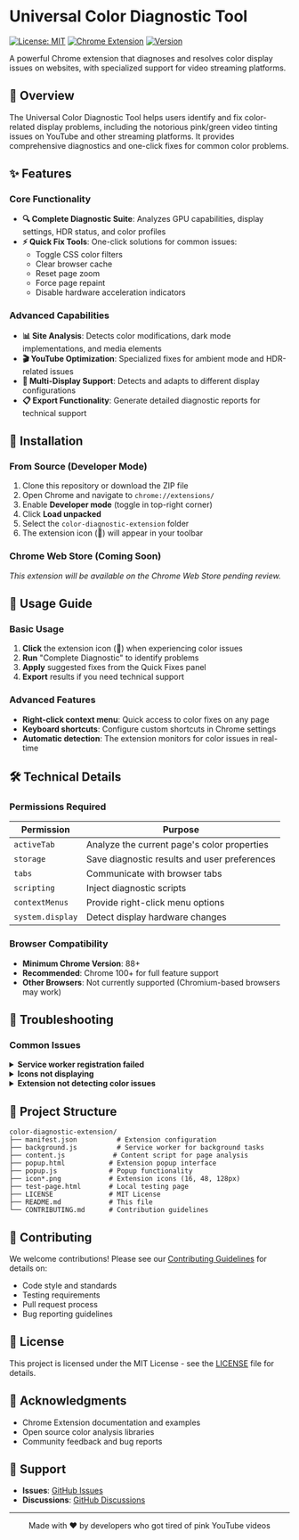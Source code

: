 # Universal Color Diagnostic Tool

[![License: MIT](https://img.shields.io/badge/License-MIT-yellow.svg)](https://opensource.org/licenses/MIT)
[![Chrome Extension](https://img.shields.io/badge/Chrome-Extension-green.svg)](https://developer.chrome.com/docs/extensions/)
[![Version](https://img.shields.io/badge/version-1.0.0-blue.svg)](https://github.com/rblake2320/color-diagnostic-extension/releases)

A powerful Chrome extension that diagnoses and resolves color display issues on websites, with specialized support for video streaming platforms.

## 🎯 Overview

The Universal Color Diagnostic Tool helps users identify and fix color-related display problems, including the notorious pink/green video tinting issues on YouTube and other streaming platforms. It provides comprehensive diagnostics and one-click fixes for common color problems.

## ✨ Features

### Core Functionality
- **🔍 Complete Diagnostic Suite**: Analyzes GPU capabilities, display settings, HDR status, and color profiles
- **⚡ Quick Fix Tools**: One-click solutions for common issues:
  - Toggle CSS color filters
  - Clear browser cache
  - Reset page zoom
  - Force page repaint
  - Disable hardware acceleration indicators
  
### Advanced Capabilities
- **📊 Site Analysis**: Detects color modifications, dark mode implementations, and media elements
- **🎬 YouTube Optimization**: Specialized fixes for ambient mode and HDR-related issues
- **📱 Multi-Display Support**: Detects and adapts to different display configurations
- **📋 Export Functionality**: Generate detailed diagnostic reports for technical support

## 🚀 Installation

### From Source (Developer Mode)
1. Clone this repository or download the ZIP file
2. Open Chrome and navigate to `chrome://extensions/`
3. Enable **Developer mode** (toggle in top-right corner)
4. Click **Load unpacked**
5. Select the `color-diagnostic-extension` folder
6. The extension icon (🎨) will appear in your toolbar

### Chrome Web Store (Coming Soon)
*This extension will be available on the Chrome Web Store pending review.*

## 📖 Usage Guide

### Basic Usage
1. **Click** the extension icon (🎨) when experiencing color issues
2. **Run** "Complete Diagnostic" to identify problems
3. **Apply** suggested fixes from the Quick Fixes panel
4. **Export** results if you need technical support

### Advanced Features
- **Right-click context menu**: Quick access to color fixes on any page
- **Keyboard shortcuts**: Configure custom shortcuts in Chrome settings
- **Automatic detection**: The extension monitors for color issues in real-time

## 🛠️ Technical Details

### Permissions Required
| Permission | Purpose |
|------------|---------|
| `activeTab` | Analyze the current page's color properties |
| `storage` | Save diagnostic results and user preferences |
| `tabs` | Communicate with browser tabs |
| `scripting` | Inject diagnostic scripts |
| `contextMenus` | Provide right-click menu options |
| `system.display` | Detect display hardware changes |

### Browser Compatibility
- **Minimum Chrome Version**: 88+
- **Recommended**: Chrome 100+ for full feature support
- **Other Browsers**: Not currently supported (Chromium-based browsers may work)

## 🐛 Troubleshooting

### Common Issues

<details>
<summary><strong>Service worker registration failed</strong></summary>

- Ensure all files are present in the extension directory
- Verify `manifest.json` is valid JSON
- Check Chrome DevTools console for specific errors
</details>

<details>
<summary><strong>Icons not displaying</strong></summary>

- Verify icon files exist: `icon16.png`, `icon48.png`, `icon128.png`
- Use the included `iconcreator.html` to regenerate icons
- Clear Chrome's extension cache and reload
</details>

<details>
<summary><strong>Extension not detecting color issues</strong></summary>

- Grant all requested permissions
- Disable conflicting extensions (ad blockers, dark mode extensions)
- Try running in an incognito window
</details>

## 📁 Project Structure

```
color-diagnostic-extension/
├── manifest.json          # Extension configuration
├── background.js          # Service worker for background tasks
├── content.js            # Content script for page analysis
├── popup.html           # Extension popup interface
├── popup.js             # Popup functionality
├── icon*.png            # Extension icons (16, 48, 128px)
├── test-page.html       # Local testing page
├── LICENSE              # MIT License
├── README.md            # This file
└── CONTRIBUTING.md      # Contribution guidelines
```

## 🤝 Contributing

We welcome contributions! Please see our [Contributing Guidelines](CONTRIBUTING.md) for details on:
- Code style and standards
- Testing requirements
- Pull request process
- Bug reporting guidelines

## 📄 License

This project is licensed under the MIT License - see the [LICENSE](LICENSE) file for details.

## 🙏 Acknowledgments

- Chrome Extension documentation and examples
- Open source color analysis libraries
- Community feedback and bug reports

## 📮 Support

- **Issues**: [GitHub Issues](https://github.com/rblake2320/color-diagnostic-extension/issues)
- **Discussions**: [GitHub Discussions](https://github.com/rblake2320/color-diagnostic-extension/discussions)

---

<p align="center">Made with ❤️ by developers who got tired of pink YouTube videos</p>